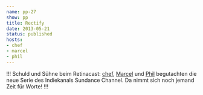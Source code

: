 ```yaml
---
name: pp-27
show: pp
title: Rectify
date: 2013-05-21
status: published
hosts:
- chef
- marcel
- phil
---
```

!!!
Schuld und Sühne beim Retinacast: [chef](https://twitter.com/grischder), [Marcel](https://twitter.com/xartas) und [Phil](https://twitter.com/philgrooves) begutachten die neue Serie des Indiekanals Sundance Channel. Da nimmt sich noch jemand Zeit für Worte!
!!!

